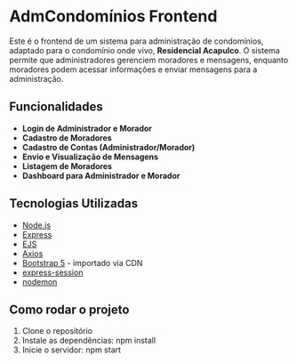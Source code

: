 # AdmCondomínios Frontend

Este é o frontend de um sistema para administração de condomínios, adaptado para o condomínio onde vivo, **Residencial Acapulco**. O sistema permite que administradores gerenciem moradores e mensagens, enquanto moradores podem acessar informações e enviar mensagens para a administração.

## Funcionalidades

- **Login de Administrador e Morador**
- **Cadastro de Moradores**
- **Cadastro de Contas (Administrador/Morador)**
- **Envio e Visualização de Mensagens**
- **Listagem de Moradores**
- **Dashboard para Administrador e Morador**

## Tecnologias Utilizadas

- [Node.js](https://nodejs.org/)
- [Express](https://expressjs.com/)
- [EJS](https://ejs.co/)
- [Axios](https://axios-http.com/)
- [Bootstrap 5](https://getbootstrap.com/) - importado via CDN
- [express-session](https://www.npmjs.com/package/express-session)
- [nodemon](https://nodemon.io/)

## Como rodar o projeto

1. Clone o repositório
2. Instale as dependências: npm install
3. Inicie o servidor: npm start
